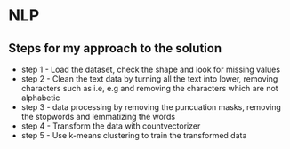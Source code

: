 # NLP
## Steps for my approach to the solution 
- step 1 - Load the dataset, check the shape and look for missing values
- step 2 - Clean the text data by turning all the text into lower, removing characters such as i.e, e.g and removing the characters which are not alphabetic 
- step 3 - data processing by removing the puncuation masks, removing the stopwords and lemmatizing the words
- step 4 - Transform the data with countvectorizer
- step 5 - Use k-means clustering to train the transformed data
